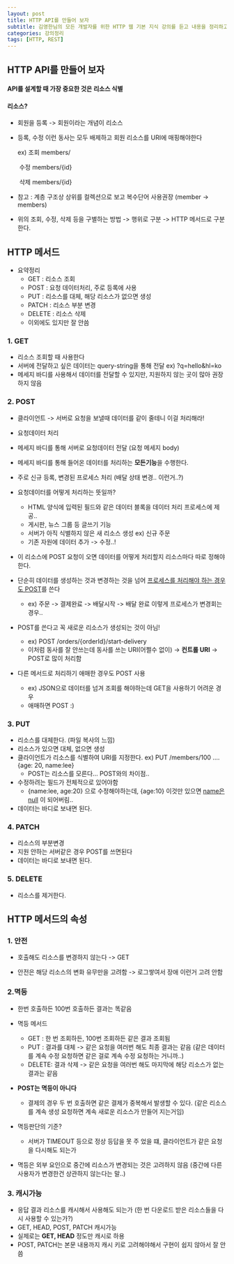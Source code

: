 ```yaml
---
layout: post
title: HTTP API를 만들어 보자
subtitle: 김영한님의 모든 개발자를 위한 HTTP 웹 기본 지식 강의를 듣고 내용을 정리하고 있습니다.
categories: 강의정리
tags: [HTTP, REST]
---
```


## HTTP API를 만들어 보자

#### API를 설계할 때 가장 중요한 것은 리소스 식별

#### 리소스?

- 회원을 등록 -> 회원이라는 개념이 리소스

- 등록, 수정 이런 동사는 모두 배제하고 회원 리소스를 URI에 매핑해야한다

  ex) 조회 members/

  ​	  수정 members/{id}

  ​	  삭제 members/{id}

- 참고 : 계층 구조상 상위를 컬렉션으로 보고 복수단어 사용권장 (member -> members)

- 위의 조회, 수정, 삭제 등을 구별하는 방법 -> 행위로 구분 -> HTTP 메서드로 구분한다.



## HTTP 메서드

- 요약정리
  - GET : 리소스 조회
  - POST : 요청 데이터처리, 주로 등록에 사용
  - PUT : 리소스를 대체, 해당 리소스가 없으면 생성
  - PATCH : 리소스 부분 변경
  - DELETE : 리소스 삭제
  - 이외에도 있지만 잘 안씀

### 1. GET

- 리소스 조회할 때 사용한다
- 서버에 전달하고 싶은 데이터는 query-string을 통해 전달 ex) ?q=hello&hl=ko
- 메세지 바디를 사용해서 데이터를 전달할 수 있지만, 지원하지 않는 곳이 많아 권장하지 않음

### 2. POST

- 클라이언트 -> 서버로 요청을 보낼때 데이터를 같이 줄테니 이걸 처리해라!
- 요청데이터 처리
- 메세지 바디를 통해 서버로 요청데이터 전달 (요청 메세지 body)
- 메세지 바디를 통해 들어온 데이터를 처리하는 **모든기능**을 수행한다.
- 주로 신규 등록, 변경된 프로세스 처리 (배달 상태 변경.. 이런거..?)



- 요청데이터를 어떻게 처리하는 뜻일까?
  - HTML 양식에 입력된 필드와 같은 데이터 블록을 데이터 처리 프로세스에 제공.. 
  - 게시판, 뉴스 그룹 등 글쓰기 기능
  - 서버가 아직 식별하지 않은 새 리소스 생성 ex) 신규 주문
  - 기존 자원에 데이터 추가 -> 수정..!
- 이 리소스에 POST 요청이 오면 데이터를 어떻게 처리할지 리소스마다 따로 정해야한다.



- 단순히 데이터를 생성하는 것과 변경하는 것을 넘어 <u>프로세스를 처리해야 하는 경우도 POST</u>를 쓴다
  - ex) 주문 -> 결제완료 -> 배달시작 -> 배달 완료 이렇게 프로세스가 변경회는 경우.. 



- POST를 쓴다고 꼭  새로운 리소스가 생성되는 것이 아님!
  - ex) POST /orders/{orderId}/start-delivery 
  - 이처럼 동사를 잘 안쓰는데 동사를 쓰는 URI(어쩔수 없이) -> **컨트롤 URI** -> POST로 많이 처리함



- 다른 메서드로 처리하기 애매한 경우도 POST 사용

  - ex) JSON으로 데이터를 넘겨 조회를 해야하는데 GET을 사용하기 어려운 경우
  - 애매하면 POST :)

  

### 3. PUT

- 리소스를 대체한다. (파일 복사의 느낌)
- 리소스가 있으면 대체, 없으면 생성
- 클라이언트가 리소스를 식별하여 URI를 지정한다. ex) PUT /members/100 .... {age: 20, name:lee}
  - POST는 리소스를 모른다... POST와의 차이점..
- 수정하려는 필드가 전체적으로 있어야함
  - {name:lee, age:20} 으로 수정해야하는데, {age:10} 이것만 있으면 <u>name은 null</u> 이 되어버림.. 
- 데이터는 바디로 보내면 된다.

### 4. PATCH

- 리소스의 부분변경
- 지원 안하는 서버같은 경우 POST를 쓰면된다
- 데이터는 바디로 보내면 된다.

### 5. DELETE

- 리소스를 제거한다.



## HTTP 메서드의 속성

### 1. 안전

- 호출해도 리소스를 변경하지 않는다 -> GET

- 안전은 해당 리소스의 변화 유무만을 고려함 -> 로그쌓여서 장애 이런거 고려 안함 

  

### 2.멱등

- 한번 호출하든 100번 호출하든 결과는 똑같음
- 멱등 메서드
  - GET : 한 번 조회하든, 100번 조회하든 같은 결과 조회됨
  - PUT : 결과를 대체 -> 같은 요청을 여러번 해도 최종 결과는 같음 (같은 데이터를 계속 수정 요청하면 같은 걸로 계속 수정 요청하는 거니까..)
  - DELETE: 결과 삭제 -> 같은 요청을 여러번 해도 마지막에 해당 리소스가 없는 결과는 같음
- **POST는 멱등이 아니다**
  - 결제의 경우 두 번 호출하면 같은 결제가 중복해서 발생할 수 있다. (같은 리소스를 계속 생성 요청하면 계속 새로운 리소스가 만들어 지는거임)



- 멱등판단의 기준?

  - 서버가 TIMEOUT 등으로 정상 등답을 못 주 었을 떄, 클라이언트가 같은 요청을 다시해도 되는가 

- 멱등은 외부 요인으로 중간에 리소스가 변경되는 것은 고려하지 않음 (중간에 다른 사용자가 변경한건 상관하지 않는다는 말..)

  

### 3. 캐시가능 

- 응답 결과 리소스를 캐시해서 사용해도 되는가 (한 번 다운로드 받은 리소스들을 다시 사용할 수 있는가?)
- GET, HEAD, POST, PATCH 캐시가능
- 실제로는 **GET, HEAD** 정도만 캐시로 하용
- POST, PATCH는 본문 내용까지 캐시 키로 고려해야해서 구현이 쉽지 않아서 잘 안씀

